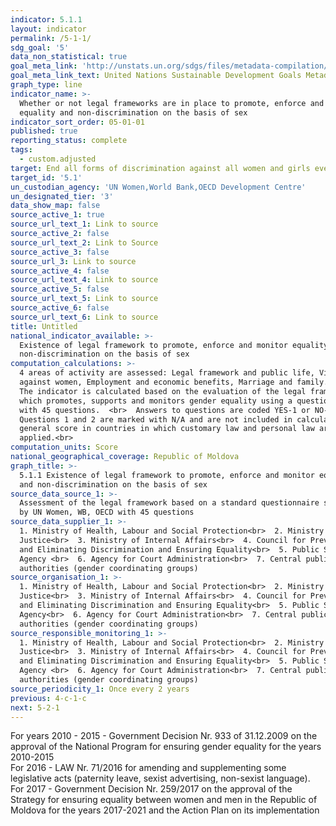 ```yaml
---
indicator: 5.1.1
layout: indicator
permalink: /5-1-1/
sdg_goal: '5'
data_non_statistical: true
goal_meta_link: 'http://unstats.un.org/sdgs/files/metadata-compilation/Metadata-Goal-5.pdf'
goal_meta_link_text: United Nations Sustainable Development Goals Metadata (pdf 634kB)
graph_type: line
indicator_name: >-
  Whether or not legal frameworks are in place to promote, enforce and monitor
  equality and non‑discrimination on the basis of sex
indicator_sort_order: 05-01-01
published: true
reporting_status: complete
tags:
  - custom.adjusted
target: End all forms of discrimination against all women and girls everywhere
target_id: '5.1'
un_custodian_agency: 'UN Women,World Bank,OECD Development Centre'
un_designated_tier: '3'
data_show_map: false
source_active_1: true
source_url_text_1: Link to source
source_active_2: false
source_url_text_2: Link to Source
source_active_3: false
source_url_3: Link to source
source_active_4: false
source_url_text_4: Link to source
source_active_5: false
source_url_text_5: Link to source
source_active_6: false
source_url_text_6: Link to source
title: Untitled
national_indicator_available: >-
  Existence of legal framework to promote, enforce and monitor equality and
  non‑discrimination on the basis of sex
computation_calculations: >-
  4 areas of activity are assessed: Legal framework and public life, Violence
  against women, Employment and economic benefits, Marriage and family.  <br> 
  The indicator is calculated based on the evaluation of the legal framework
  which promotes, supports and monitors gender equality using a questionnaire
  with 45 questions.  <br>  Answers to questions are coded YES-1 or NO-0. <br> 
  Questions 1 and 2 are marked with N/A and are not included in calculating the
  general score in countries in which customary law and personal law are not
  applied.<br>
computation_units: Score
national_geographical_coverage: Republic of Moldova
graph_title: >-
  5.1.1 Existence of legal framework to promote, enforce and monitor equality
  and non‑discrimination on the basis of sex 
source_data_source_1: >-
  Assessment of the legal framework based on a standard questionnaire suggested
  by UN Women, WB, OECD with 45 questions
source_data_supplier_1: >-
  1. Ministry of Health, Labour and Social Protection<br>  2. Ministry of
  Justice<br>  3. Ministry of Internal Affairs<br>  4. Council for Preventing
  and Eliminating Discrimination and Ensuring Equality<br>  5. Public Services
  Agency <br>  6. Agency for Court Administration<br>  7. Central public
  authorities (gender coordinating groups)
source_organisation_1: >-
  1. Ministry of Health, Labour and Social Protection<br>  2. Ministry of
  Justice<br>  3. Ministry of Internal Affairs<br>  4. Council for Preventing
  and Eliminating Discrimination and Ensuring Equality<br>  5. Public Services
  Agency<br>  6. Agency for Court Administration<br>  7. Central public
  authorities (gender coordinating groups)
source_responsible_monitoring_1: >-
  1. Ministry of Health, Labour and Social Protection<br>  2. Ministry of
  Justice<br>  3. Ministry of Internal Affairs<br>  4. Council for Preventing
  and Eliminating Discrimination and Ensuring Equality<br>  5. Public Services
  Agency <br>  6. Agency for Court Administration<br>  7. Central public
  authorities (gender coordinating groups)
source_periodicity_1: Once every 2 years
previous: 4-c-1-c
next: 5-2-1
---
```

For years 2010 - 2015 - Government Decision Nr. 933 of 31.12.2009 on the approval of the National Program for ensuring gender equality for the years 2010-2015 <br>
For 2016 - LAW Nr. 71/2016 for amending and supplementing some legislative acts (paternity leave, sexist advertising, non-sexist language). <br>
For 2017 - Government Decision Nr. 259/2017 on the approval of the Strategy for ensuring equality between women and men in the Republic of Moldova for the years 2017-2021 and the Action Plan on its implementation
